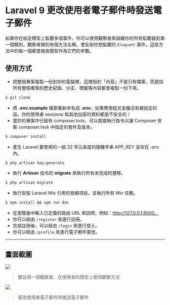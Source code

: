 # Laravel 9 更改使用者電子郵件時發送電子郵件

如果你在給定模型上監聽多個事件，你可以使用觀察者來組織你的所有監聽器到單一個類別。觀察者類別有個方法名稱，會反射你想監聽的 `Eloquent` 事件。這些方法中的每一個都會接收模型作為它們的參數。

## 使用方式
- 把整個專案複製一份到你的電腦裡，這裡指的「內容」不是只有檔案，而是指所有整個專案的歷史紀錄、分支、標籤等內容都會複製一份下來。
```sh
$ git clone
```
- 將 __.env.example__ 檔案重新命名成 __.env__，如果應用程式金鑰沒有被設定的話，你的使用者 sessions 和其他加密的資料都是不安全的！
- 當你的專案中已經有 composer.lock，可以直接執行指令以讓 Composer 安裝 composer.lock 中指定的套件及版本。
```sh
$ composer install
```
- 產生 Laravel 要使用的一組 32 字元長度的隨機字串 APP_KEY 並存在 .env 內。
```sh
$ php artisan key:generate
```
- 執行 __Artisan__ 指令的 __migrate__ 來執行所有未完成的遷移。
```sh
$ php artisan migrate
```
- 執行安裝 Laravel Mix 引用的依賴項目，並執行所有 Mix 任務。
```sh
$ npm install && npm run dev
```
- 在瀏覽器中輸入已定義的路由 URL 來訪問，例如：http://127.0.0.1:8000。
- 你可以經由 `/register` 來進行註冊。
- 完成註冊後，可以經由 `/login` 來進行登入。
- 你可以經由 `/profile` 來進行電子郵件更改。

----
## 畫面截圖
![](https://i.imgur.com/SHBKxG0.png)
> 要註冊一個觀察者，在使用者的模型上使用觀察方法

![](https://i.imgur.com/7356JOw.png)
> 更改使用者電子郵件時接送電子郵件